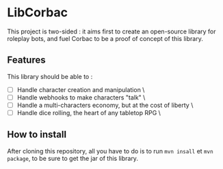 # LibCorbac

This project is two-sided : it aims first to create an open-source library for roleplay bots, and fuel Corbac to be a proof of concept of this library.

## Features

This library should be able to :

- [ ] Handle character creation and manipulation \
- [ ] Handle webhooks to make characters "talk" \
- [ ] Handle a multi-characters economy, but at the cost of liberty \
- [ ] Handle dice rolling, the heart of any tabletop RPG \

## How to install

After cloning this repository, all you have to do is to run `mvn insall` et `mvn package`, to be sure to get the jar of this library.
